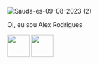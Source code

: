 <div align="center">
  <img ![Sauda-es-09-08-2023 (2)](https://github.com/alexrodriguesp/alexrodriguesp/assets/23188818/b7a3fd00-1f69-496e-9073-6efd919edfff)>
</div>

![Sauda-es-09-08-2023 (2)](https://github.com/alexrodriguesp/alexrodriguesp/assets/23188818/b7a3fd00-1f69-496e-9073-6efd919edfff)

Oi, eu sou Alex Rodrigues

<div>
  <img height="50" width="50" src="https://cdn.jsdelivr.net/gh/devicons/devicon/icons/python/python-original.svg" />
  <img height="50" width="50" src="https://cdn.jsdelivr.net/gh/devicons/devicon/icons/html5/html5-original.svg" />
</div>

